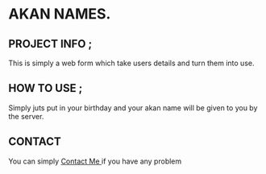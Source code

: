 # AKAN NAMES.
## PROJECT INFO ;
  This is simply a web form which take users details and turn them into use.
## HOW TO USE ;
Simply juts put in your birthday and your akan name will be given to you by the server.
## CONTACT
You can simply <a href= "mailto:info@amin.co.ke">Contact Me </a> if you have any problem 
